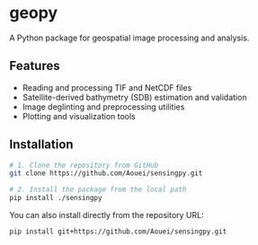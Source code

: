 # geopy

A Python package for geospatial image processing and analysis.

## Features

- Reading and processing TIF and NetCDF files
- Satellite-derived bathymetry (SDB) estimation and validation
- Image deglinting and preprocessing utilities
- Plotting and visualization tools

## Installation

```bash
# 1. Clone the repository from GitHub
git clone https://github.com/Aouei/sensingpy.git

# 2. Install the package from the local path
pip install ./sensingpy
```

You can also install directly from the repository URL:

```bash
pip install git+https://github.com/Aouei/sensingpy.git
```